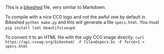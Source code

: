 
This is a [bikeshed](https://github.com/tabatkins/bikeshed) file, very similar to Markdown.


To compile with a nice CC0 logo and not the awful one by default in Bikeshed `python make.py` and this will generate a file `specs.html`.
You must `pip install lxml beautifulsoup4`.


To convert it to an HTML file with the ugly CC0 image directly: `curl https://api.csswg.org/bikeshed/ -F file=@specs.bs -F force=1 > specs.html`

